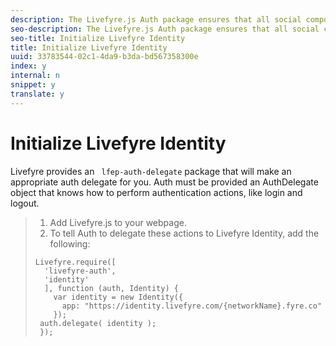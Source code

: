 ```yaml
---
description: The Livefyre.js Auth package ensures that all social components on your page can discover a single authentication integration.
seo-description: The Livefyre.js Auth package ensures that all social components on your page can discover a single authentication integration.
seo-title: Initialize Livefyre Identity
title: Initialize Livefyre Identity
uuid: 33783544-02c1-4da9-b3da-bd567358300e
index: y
internal: n
snippet: y
translate: y
---
```


# Initialize Livefyre Identity

Livefyre provides an ` lfep-auth-delegate` package that will make an appropriate auth delegate for you. Auth must be provided an AuthDelegate object that knows how to perform authentication actions, like login and logout.

>1. Add Livefyre.js to your webpage.
>1. To tell Auth to delegate these actions to Livefyre Identity, add the following:
>
>   ```
>   Livefyre.require([ 
>     'livefyre-auth', 
>     'identity' 
>     ], function (auth, Identity) { 
>       var identity = new Identity({ 
>         app: "https://identity.livefyre.com/{networkName}.fyre.co" 
>       }); 
>    auth.delegate( identity ); 
>    });
>   ```
>
